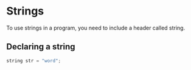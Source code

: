 # Strings

To use strings in a program, you need to include a header called string.
## Declaring a string
```cpp
string str = "word";
```
